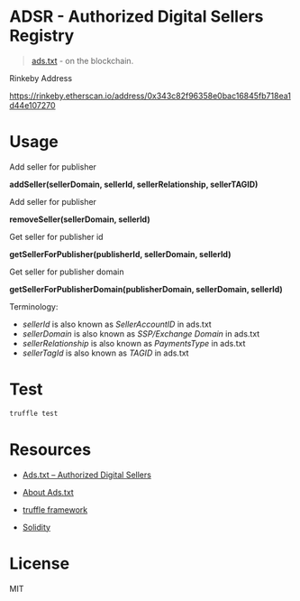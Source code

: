 # ADSR - Authorized Digital Sellers Registry

> [ads.txt](https://iabtechlab.com/ads-txt/) - on the blockchain.

Rinkeby Address

https://rinkeby.etherscan.io/address/0x343c82f96358e0bac16845fb718ea1d44e107270

# Usage

Add seller for publisher

**addSeller(sellerDomain, sellerId, sellerRelationship, sellerTAGID)**

Add seller for publisher

**removeSeller(sellerDomain, sellerId)**

Get seller for publisher id

**getSellerForPublisher(publisherId, sellerDomain, sellerId)**

Get seller for publisher domain

**getSellerForPublisherDomain(publisherDomain, sellerDomain, sellerId)**

Terminology:

 - *sellerId* is also known as *SellerAccountID* in ads.txt
 - *sellerDomain* is also known as *SSP/Exchange Domain* in ads.txt
 - *sellerRelationship* is also known as *PaymentsType* in ads.txt
 - *sellerTagId* is also known as *TAGID* in ads.txt

# Test

```bash
truffle test
```

# Resources

- [Ads.txt – Authorized Digital Sellers](https://iabtechlab.com/ads-txt/)

- [About Ads.txt](https://iabtechlab.com/ads-txt-about/)

- [truffle framework](https://github.com/trufflesuite/truffle)

- [Solidity](https://solidity.readthedocs.io)

# License

MIT
